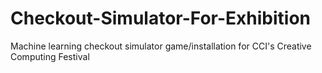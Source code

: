 # Checkout-Simulator-For-Exhibition
Machine learning checkout simulator game/installation for CCI's Creative Computing Festival 
